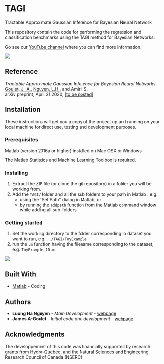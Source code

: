 # TAGI
Tractable Approximate Gaussian Inference for Bayesian Neural Network

This repository contain the code for performing the regression and classification benchmarks using the TAGI method for Bayesian Networks.
    
Go see our [YouTube channel](https://www.youtube.com/channel/UC8wFqCVts-0Xze2qjiGE4uQ/) where you can find more information.

[![](https://img.youtube.com/vi/jqd3Bj0q2Sc/0.jpg)](https://www.youtube.com/watch?v=jqd3Bj0q2Sc)


## Reference

*Tractable Approximate Gaussian Inference for Bayesian Neural Networks*<br/>[Goulet, J.-A.](https://www.polymtl.ca/cgm/jagoulet/Site/Goulet_web_page_MAIN.html), [Nguyen, L.H.](https://www.polymtl.ca/cgm/jagoulet/Site/Goulet_web_page_LHNGUYEN.html), and Amiri, S.<br/>arXiv preprint, April 21 2020, [[to be posted](...)]

## Installation

These instructions will get you a copy of the project up and running on your local machine for direct use, testing and development purposes. 

### Prerequisites

Matlab (version 2016a or higher) installed on Mac OSX or Windows

The Matlab Statistics and Machine Learning Toolbox is required.

### Installing

1. Extract the ZIP file (or clone the git repository) in a folder you will be working from. 
2. Add the `TAGI/` folder and all the sub folders to your path in Matlab : e.g. 
    - using the "Set Path" dialog in Matlab, or 
    - by running the `addpath` function from the Matlab command window while adding all sub-folders

### Getting started

1. Set the working directory to the folder corresponding to dataset you want to run, e.g. `../TAGI/ToyExample`
2. run the `.m` function having the filename corresponding to the dataset, e.g. `ToyExample_1D.m`

[![](https://img.youtube.com/vi/1zitul8tfFo/0.jpg)](https://www.youtube.com/watch?v=1zitul8tfFo)

## Built With

* [Matlab](https://www.mathworks.com/products/matlab.html) - Coding

## Authors
* **Luong Ha Nguyen** - *Main Development* - [webpage](http://www.polymtl.ca/cgm/jagoulet/Site/Goulet_web_page_LHNGUYEN.html)
* **James A-Goulet** - *Initial code and development* - [webpage](http://www.polymtl.ca/cgm/jagoulet/Site/Goulet_web_page_MAIN.html)

## Acknowledgments
The developpement of this code was financially supported by research grants from Hydro-Quebec, and the Natural Sciences and Engineering Research Council of Canada (NSERC)
